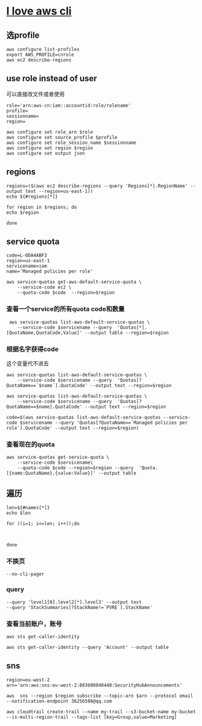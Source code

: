 # [I love aws cli](https://awscli.amazonaws.com/v2/documentation/api/latest/reference/index.html#cli-aws)

## 选profile

```
aws configure list-profiles
export AWS_PROFILE=cnrole
aws ec2 describe-regions
```

## use role instead of user
可以直接改文件或者使用


```
role='arn:aws-cn:iam::accountid:role/rolename'
profile=
sessionname=
region=
```

```
aws configure set role_arn $role
aws configure set source_profile $profile
aws configure set role_session_name $sessionname
aws configure set region $region
aws configure set output json

```

## regions
```
regions=($(aws ec2 describe-regions --query 'Regions[*].RegionName' --output text --region=us-east-1))
echo ${#regions[*]}
```
```
for region in $regions; do
echo $region

done
```
## service quota
```
code=L-0DA4ABF3
region=us-east-1
servicename=iam
name='Managed policies per role'
```
```
aws service-quotas get-aws-default-service-quota \
    --service-code ec2 \
    --quota-code $code  --region=$region

```
### 查看一个service的所有quota code和数量
```
 aws service-quotas list-aws-default-service-quotas \
    --service-code $servicename --query  'Quotas[*].[QuotaName,QuotaCode,Value]' --output table --region=$region 
```

### 根据名字获得code
这个变量代不进去
```
aws service-quotas list-aws-default-service-quotas \
    --service-code $servicename --query  'Quotas[?QuotaName==`$name`].QuotaCode' --output text --region=$region 
```
```
aws service-quotas list-aws-default-service-quotas \
    --service-code $servicename --query  'Quotas[?QuotaName==$name].QuotaCode' --output text --region=$region 
```
```
code=$(aws service-quotas list-aws-default-service-quotas --service-code $servicename --query 'Quotas[?QuotaName==`Managed policies per role`].QuotaCode' --output text --region=$region)

```
### 查看现在的quota
```
aws service-quotas get-service-quota \
    --service-code $servicename\
    --quota-code $code --region=$region --query  'Quota.[{name:QuotaName},{value:Value}]' --output table

```

## 遍历
```
len=${#names[*]}
echo $len
```
```
for ((i=1; i<=len; i++));do



done
```
### 不换页
```
--no-cli-pager
```
### query
```
--query 'level1[0].level2[*].level3' --output text
--query 'StackSummaries[?StackName!=`PVRE`].StackName' 
```
### 查看当前账户，账号
```
aws sts get-caller-identity
```

```
aws sts get-caller-identity --query 'Account' --output table
```
## sns
```
region=eu-west-2
arn='arn:aws:sns:eu-west-2:883600840440:SecurityHubAnnouncements'
```

```
aws  sns --region $region subscribe --topic-arn $arn --protocol email --notification-endpoint 36256586@qq.com
```


```
aws cloudtrail create-trail --name my-trail --s3-bucket-name my-bucket --is-multi-region-trail --tags-list [key=Group,value=Marketing]
```
